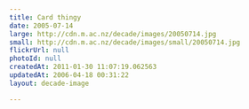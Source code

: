 ```yaml
---
title: Card thingy
date: 2005-07-14
large: http://cdn.m.ac.nz/decade/images/20050714.jpg
small: http://cdn.m.ac.nz/decade/images/small/20050714.jpg
flickrUrl: null
photoId: null
createdAt: 2011-01-30 11:07:19.062563
updatedAt: 2006-04-18 00:31:22
layout: decade-image

---
```


